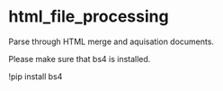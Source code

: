 # html_file_processing
Parse through HTML merge and aquisation documents.

Please make sure that bs4 is installed.

!pip install bs4
